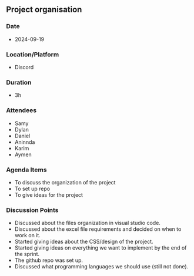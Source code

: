 ## Project organisation

### Date
- 2024-09-19

### Location/Platform
- Discord 

### Duration 
- 3h

### Attendees
- Samy
- Dylan
- Daniel
- Aninnda
- Karim
- Aymen

### Agenda Items
- To discuss the organization of the project
- To set up repo 
- To give ideas for the project

### Discussion Points
- Discussed about the files organization in visual studio code. 
- Discussed about the excel file requirements and decided on when to work on it.
- Started giving ideas about the CSS/design of the project.
- Started giving ideas on everything we want to implement by the end of the sprint. 
- The github repo was set up.
- Discussed what programming languages we should use (still not done).


